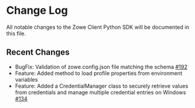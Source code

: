 # Change Log

All notable changes to the Zowe Client Python SDK will be documented in this file.

## Recent Changes

- BugFix: Validation of zowe.config.json file matching the schema [#192](https://github.com/zowe/zowe-client-python-sdk/issues/192)
- Feature: Added method to load profile properties from environment variables
- Feature: Added a CredentialManager class to securely retrieve values from credentials and manage multiple credential entries on Windows [#134](https://github.com/zowe/zowe-client-python-sdk/issues/134)
